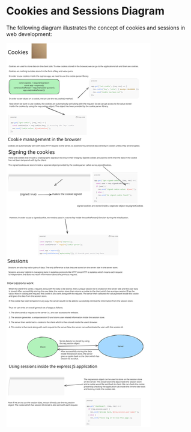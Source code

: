 # Cookies and Sessions Diagram

The following diagram illustrates the concept of cookies and sessions in web development:

![Cookies and Sessions](cookies_and_sessions.svg)
